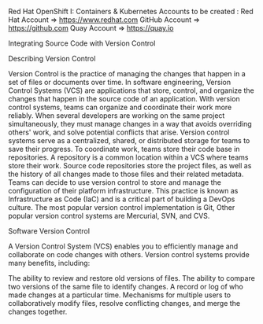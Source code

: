 Red Hat OpenShift I: Containers & Kubernetes
Accounts to be created :
Red Hat Account ⇒ https://www.redhat.com
GitHub Account ⇒ https://github.com
Quay Account ⇒ https://quay.io

Integrating Source Code with Version Control 

Describing Version Control

Version Control is the practice of managing the changes that happen in a set of files or documents over time.
In software engineering, Version Control Systems (VCS) are applications that store, control, and organize the changes that happen in the source code of an application.
With version control systems, teams can organize and coordinate their work more reliably.
When several developers are working on the same project simultaneously, they must manage changes in a way that avoids overriding others' work, and solve potential conflicts that arise.
Version control systems serve as a centralized, shared, or distributed storage for teams to save their progress.
To coordinate work, teams store their code base in repositories. A repository is a common location within a VCS where teams store their work.
Source code repositories store the project files, as well as the history of all changes made to those files and their related metadata.
Teams can decide to use version control to store and manage the configuration of their platform infrastructure. This practice is known as Infrastructure as Code (IaC) and is a critical part of building a DevOps culture.
The most popular version control implementation is Git, Other popular version control systems are Mercurial, SVN, and CVS.

Software Version Control

A Version Control System (VCS) enables you to efficiently manage and collaborate on code changes with others. Version control systems provide many benefits, including:

The ability to review and restore old versions of files.
The ability to compare two versions of the same file to identify changes.
A record or log of who made changes at a particular time.
Mechanisms for multiple users to collaboratively modify files, resolve conflicting 
changes,  and merge the changes together.
